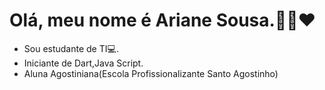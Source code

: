 # Olá, meu nome é Ariane Sousa.👱‍♀️❤
- Sou estudante de TI💻.
- Iniciante de Dart,Java Script.
- Aluna Agostiniana(Escola Profissionalizante Santo Agostinho)

